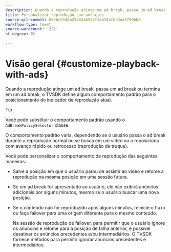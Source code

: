 ```yaml
---
description: Quando a reprodução atinge um ad break, passa um ad break ou termina em um ad break, o TVSDK define algum comportamento padrão para o posicionamento do indicador de reprodução atual.
title: Personalizar reprodução com anúncios
source-git-commit: 02ebc3548a254b2a6554f1ab34afbb3ea5f09bb8
workflow-type: tm+mt
source-wordcount: '221'
ht-degree: 0%

---
```


# Visão geral {#customize-playback-with-ads}

Quando a reprodução atinge um ad break, passa um ad break ou termina em um ad break, o TVSDK define algum comportamento padrão para o posicionamento do indicador de reprodução atual.

>[!TIP]
>
>Você pode substituir o comportamento padrão usando o `AdBreakPolicySelector` classe.

O comportamento padrão varia, dependendo se o usuário passa o ad break durante a reprodução normal ou se busca em um vídeo ou o reposiciona com avanço rápido ou retrocesso (reprodução de truque).

Você pode personalizar o comportamento de reprodução das seguintes maneiras:

* Salve a posição em que o usuário parou de assistir ao vídeo e retome a reprodução na mesma posição em uma sessão futura.
* Se um ad break for apresentado ao usuário, ele não exibirá anúncios adicionais por alguns minutos, mesmo se o usuário buscar uma nova posição.
* Se o conteúdo não for reproduzido após alguns minutos, reinicie o fluxo ou faça failover para uma origem diferente para o mesmo conteúdo.

  Na sessão de reprodução de failover, para permitir que o usuário ignore os anúncios e retome para a posição de falha anterior, é possível desativar os anúncios precedentes e/ou intermediários. O TVSDK fornece métodos para permitir ignorar anúncios precedentes e intermediários.
